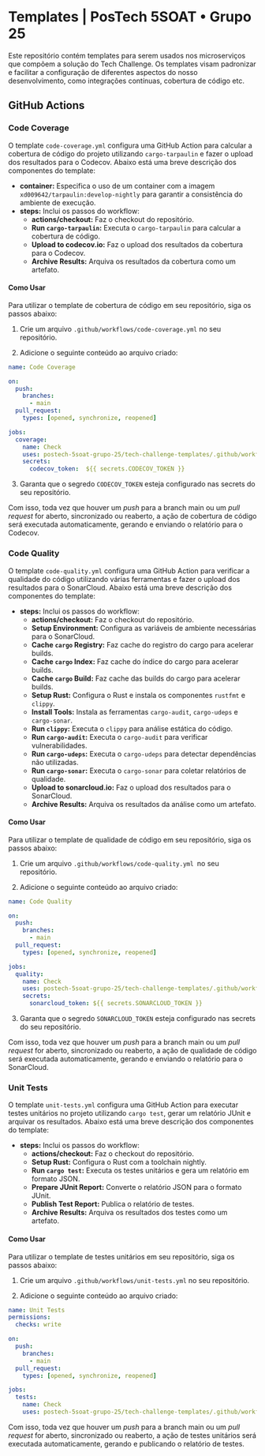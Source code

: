 # Templates | PosTech 5SOAT • Grupo 25

Este repositório contém templates para serem usados nos microserviços que compõem a solução do Tech Challenge. Os templates visam padronizar e facilitar a configuração de diferentes aspectos do nosso desenvolvimento, como integrações contínuas, cobertura de código etc.

## GitHub Actions

### Code Coverage

O template `code-coverage.yml` configura uma GitHub Action para calcular a cobertura de código do projeto utilizando `cargo-tarpaulin` e fazer o upload dos resultados para o Codecov. Abaixo está uma breve descrição dos componentes do template:

- **container:** Especifica o uso de um container com a imagem `xd009642/tarpaulin:develop-nightly` para garantir a consistência do ambiente de execução.
- **steps:** Inclui os passos do workflow:
  - **actions/checkout:** Faz o checkout do repositório.
  - **Run `cargo-tarpaulin`:** Executa o `cargo-tarpaulin` para calcular a cobertura de código.
  - **Upload to codecov.io:** Faz o upload dos resultados da cobertura para o Codecov.
  - **Archive Results:** Arquiva os resultados da cobertura como um artefato.

#### Como Usar

Para utilizar o template de cobertura de código em seu repositório, siga os passos abaixo:

1. Crie um arquivo `.github/workflows/code-coverage.yml` no seu repositório.

2. Adicione o seguinte conteúdo ao arquivo criado:

```yaml
name: Code Coverage

on:
  push:
    branches:
      - main
  pull_request:
    types: [opened, synchronize, reopened]

jobs:
  coverage:
    name: Check
    uses: postech-5soat-grupo-25/tech-challenge-templates/.github/workflows/code-coverage.yml@main
    secrets:
      codecov_token:  ${{ secrets.CODECOV_TOKEN }}
```

3. Garanta que o segredo `CODECOV_TOKEN` esteja configurado nas secrets do seu repositório.

Com isso, toda vez que houver um _push_ para a branch main ou um _pull request_ for aberto, sincronizado ou reaberto, a ação de cobertura de código será executada automaticamente, gerando e enviando o relatório para o Codecov.

### Code Quality

O template `code-quality.yml` configura uma GitHub Action para verificar a qualidade do código utilizando várias ferramentas e fazer o upload dos resultados para o SonarCloud. Abaixo está uma breve descrição dos componentes do template:

- **steps:** Inclui os passos do workflow:
  - **actions/checkout:** Faz o checkout do repositório.
  - **Setup Environment:** Configura as variáveis de ambiente necessárias para o SonarCloud.
  - **Cache `cargo` Registry:** Faz cache do registro do cargo para acelerar builds.
  - **Cache `cargo` Index:** Faz cache do índice do cargo para acelerar builds.
  - **Cache `cargo` Build:** Faz cache das builds do cargo para acelerar builds.
  - **Setup Rust:** Configura o Rust e instala os componentes `rustfmt` e `clippy`.
  - **Install Tools:** Instala as ferramentas `cargo-audit`, `cargo-udeps` e `cargo-sonar`.
  - **Run `clippy`:** Executa o `clippy` para análise estática do código.
  - **Run `cargo-audit`:** Executa o `cargo-audit` para verificar vulnerabilidades.
  - **Run `cargo-udeps`:** Executa o `cargo-udeps` para detectar dependências não utilizadas.
  - **Run `cargo-sonar`:** Executa o `cargo-sonar` para coletar relatórios de qualidade.
  - **Upload to sonarcloud.io:** Faz o upload dos resultados para o SonarCloud.
  - **Archive Results:** Arquiva os resultados da análise como um artefato.

#### Como Usar

Para utilizar o template de qualidade de código em seu repositório, siga os passos abaixo:

1. Crie um arquivo `.github/workflows/code-quality.yml `no seu repositório.

2. Adicione o seguinte conteúdo ao arquivo criado:

```yaml
name: Code Quality

on:
  push:
    branches:
      - main
  pull_request:
    types: [opened, synchronize, reopened]

jobs:
  quality:
    name: Check
    uses: postech-5soat-grupo-25/tech-challenge-templates/.github/workflows/code-quality.yml@main
    secrets:
      sonarcloud_token: ${{ secrets.SONARCLOUD_TOKEN }}
```

3. Garanta que o segredo `SONARCLOUD_TOKEN` esteja configurado nas secrets do seu repositório.

Com isso, toda vez que houver um _push_ para a branch main ou um _pull request_ for aberto, sincronizado ou reaberto, a ação de qualidade de código será executada automaticamente, gerando e enviando o relatório para o SonarCloud.

### Unit Tests

O template `unit-tests.yml` configura uma GitHub Action para executar testes unitários no projeto utilizando `cargo test`, gerar um relatório JUnit e arquivar os resultados. Abaixo está uma breve descrição dos componentes do template:

- **steps:** Inclui os passos do workflow:
  - **actions/checkout:** Faz o checkout do repositório.
  - **Setup Rust:** Configura o Rust com a toolchain nightly.
  - **Run `cargo test`:** Executa os testes unitários e gera um relatório em formato JSON.
  - **Prepare JUnit Report:** Converte o relatório JSON para o formato JUnit.
  - **Publish Test Report:** Publica o relatório de testes.
  - **Archive Results:** Arquiva os resultados dos testes como um artefato.

#### Como Usar

Para utilizar o template de testes unitários em seu repositório, siga os passos abaixo:

1. Crie um arquivo `.github/workflows/unit-tests.yml` no seu repositório.

2. Adicione o seguinte conteúdo ao arquivo criado:

```yaml
name: Unit Tests
permissions:
  checks: write

on:
  push:
    branches:
      - main
  pull_request:
    types: [opened, synchronize, reopened]

jobs:
  tests:
    name: Check
    uses: postech-5soat-grupo-25/tech-challenge-templates/.github/workflows/unit-tests.yml@main
```

Com isso, toda vez que houver um _push_ para a branch main ou um _pull request_ for aberto, sincronizado ou reaberto, a ação de testes unitários será executada automaticamente, gerando e publicando o relatório de testes.